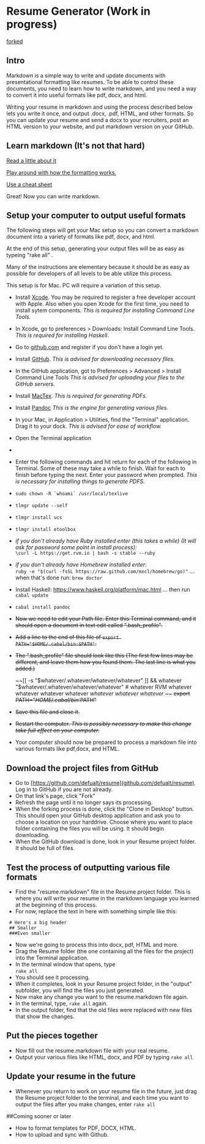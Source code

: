 # Resume Generator (Work in progress)

[forked](https://github.com/smt/resume)
## Intro
Markdown is a simple way to write and update documents with presentational formatting like resumes.  To be able to control these documents, you need to learn how to write markdown, and you need a way to convert it into useful formats like pdf, docx, and html.

Writing your resume in markdown and using the process described below lets you write it once, and output .docx, .pdf, HTML, and other formats.  So you can update your resume and send a docx to your recruiters, post an HTML version to your website, and put markdown version on your GitHub.

## Learn markdown (It's not that hard)

[Read a little about it](http://en.wikipedia.org/wiki/Markdown)

[Play around with how the formatting works.](http://dillinger.io/)

[Use a cheat sheet](https://github.com/adam-p/markdown-here/wiki/Markdown-Cheatsheet)

Great! Now you can write markdown.

## Setup your computer to output useful formats

The following steps will get your Mac setup so you can convert a markdown document into a variety of formats like pdf, docx, and html.  

At the end of this setup, generating your output files will be as easy as typeing "rake all" . 

Many of the instructions are elementary because it should be as easy as possible for developers of all levels to be able utilize this process.

This setup is for Mac.  PC will require a variation of this setup.

- Install [Xcode](https://developer.apple.com/xcode/).  You may be required to register a free developer account with Apple.  Also when you open Xcode for the first time, you need to install sytem components.  *This is required for installing Command Line Tools*.

- In Xcode, go to preferences > Downloads: Install Command Line Tools.  *This is required for installing Haskell*.

- Go to [github.com](http://www.github.com) and register if you don't have a login yet.

- Install [GitHub](http://mac.github.com/).  *This is advised for downloading necessary files.*

- In the GitHub application, got to Preferences > Advanced > Install Command Line Tools *This is advised for uploading your files to the GitHub servers.*

- Install [MacTex](http://tug.org/cgi-bin/mactex-download/MacTeX.pkg). *This is required for generating PDFs.*

- Install [Pandoc](https://code.google.com/p/pandoc/downloads/detail?name=pandoc-1.11.1.dmg&can=2&q=) *This is the engine for generating various files.*

- In your Mac, in Application > Utilities, find the "Terminal" application.  Drag it to your dock. *This is advised for ease of workflow.*

- Open the Terminal application
- 
- Enter the following commands and hit return for each of the following in Terminal.  Some of these may take a while to finish.  Wait for each to finish before typing the next.  Enter your password when prompted.  *This is necessary for installing things to generate PDFS.*

 - ````sudo chown -R `whoami` /usr/local/texlive````
 - ````tlmgr update --self````
 - ````tlmgr install ucs````
 - ````tlmgr install etoolbox````
 - *if you don't already have Ruby installed enter (this takes a while) (It will ask for password some point in install process):*   
 ````\curl -L https://get.rvm.io | bash -s stable --ruby````
 - *if you don't already have Homebrew installed enter:*  
````ruby -e "$(curl -fsSL https://raw.github.com/mxcl/homebrew/go)"```` ... when that's done run: ````brew doctor````
 - Install Haskell: https://www.haskell.org/platform/mac.html ... then run ````cabal update````
 - ````cabal install pandoc````

- ~~Now we need to edit your Path file.  Enter this Terminal command, and it should open a document in text edit called ".bash_profile".~~

 - ~~Add a line to the end of this file of ````export PATH="$HOME/.cabal/bin:$PATH"````.~~

 - ~~The ".bash_profile" file should look like this (The first few lines may be different, and leave them how you found them.  The last line is what you added.)~~

   ~~[[ -s "$whatever/.whatever/whatever/whatever" ]] && whatever "$whatever/.whatever/whatever/whatever" # whatever RVM whatever whatever whatever whatever *whatever whatever whatever* ~~
  ~~export PATH="$HOME/.cabal/bin:$PATH"~~

 - ~~Save this file and close it.~~

- ~~Restart the computer. *This is possibly necessary to make this change take full effect on your computer.*~~
- Your computer should now be prepared to process a markdown file into various formats like pdf,docx, and HTML.

## Download the project files from GitHub

- Go to [https://github.com/defualt/resume](github.com/defualt/resume).  Log in to GitHub if you are not already.
- On that link's page, click "Fork"
- Refresh the page until it no longer says its processing.
- When the forking process is done, click the "Clone in Desktop" button.  This should open your GitHub desktop application and ask you to choose a location on your harddrive.  Choose where you want to place folder containing the files you will be using.  It should begin downloading.
- When the GitHub download is done, look in your Resume project folder.  It should be full of files.

## Test the process of outputting various file formats
- Find the "resume.markdown" file in the Resume project folder.  This is where you will write your resume in the markdown language you learned at the beginning of this process.
- For now, replace the text in here with something simple like this:

````
 # Here's a big header
 ## Smaller
 ###Even smaller
````

- Now we're going to process this into docx, pdf, HTML and more.
- Drag the Resume folder (the one containing all the files for the project) into the Terminal application.
- In the terminal window that opens, type  
````rake all````
- You should see it processing.
- When it completes, look in your Resume project folder, in the "output" subfolder, you will find the files you just generated.
- Now make any change you want to the resume.markdown file again.
- In the terminal, type, ````rake all```` again.
- In the output folder, find that the old files were replaced with new files that show the changes.

## Put the pieces together

- Now fill out the resume.markdown file with your real resume.  
- Output your various files like HTML, docx, and PDF by typing ````rake all````

## Update your resume in the future
- Whenever you return to work on your resume file in the future, just drag the Resume project folder to the terminal, and each time you want to output the files after you make changes, enter ````rake all```` 

##Coming sooner or later
- How to format templates for PDF, DOCX, HTML.
- How to upload and sync with Github.
